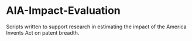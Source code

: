 # AIA-Impact-Evaluation
Scripts written to support research in estimating the impact of the America Invents Act on patent breadth. 
